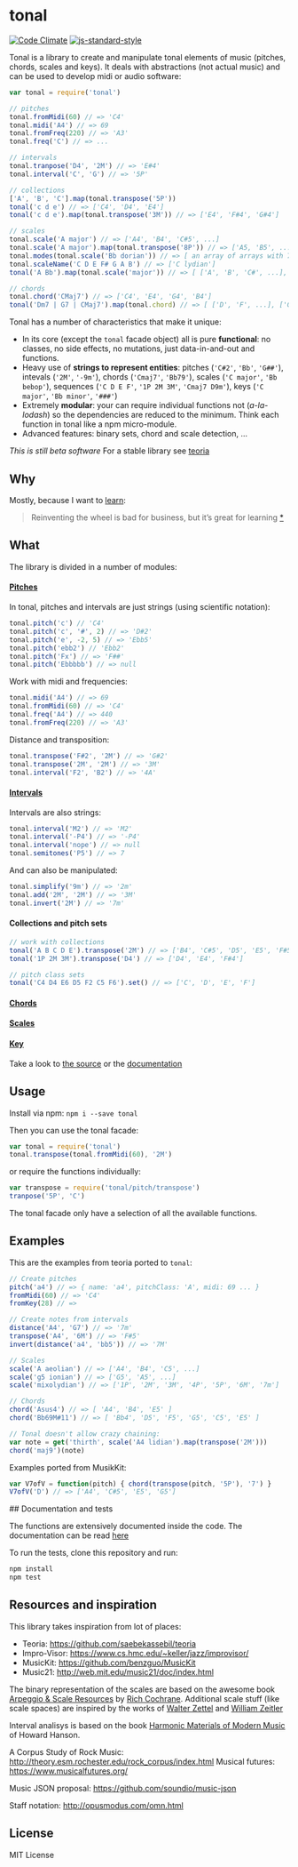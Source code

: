 # tonal

[![Code Climate](https://codeclimate.com/github/danigb/tonal/badges/gpa.svg)](https://codeclimate.com/github/danigb/tonal)
[![js-standard-style](https://img.shields.io/badge/code%20style-standard-brightgreen.svg?style=flat)](https://github.com/feross/standard)

Tonal is a library to create and manipulate tonal elements of music (pitches, chords, scales and keys). It deals with abstractions (not actual music) and can be used to develop midi or audio software:

```js
var tonal = require('tonal')

// pitches
tonal.fromMidi(60) // => 'C4'
tonal.midi('A4') // => 69
tonal.fromFreq(220) // => 'A3'
tonal.freq('C') // => ...

// intervals
tonal.tranpose('D4', '2M') // => 'E#4'
tonal.interval('C', 'G') // => '5P'

// collections
['A', 'B', 'C'].map(tonal.transpose('5P'))
tonal('c d e') // => ['C4', 'D4', 'E4']
tonal('c d e').map(tonal.transpose('3M')) // => ['E4', 'F#4', 'G#4']

// scales
tonal.scale('A major') // => ['A4', 'B4', 'C#5', ...]
tonal.scale('A major').map(tonal.transpose('8P')) // => ['A5, 'B5', ...]
tonal.modes(tonal.scale('Bb dorian')) // => [ an array of arrays with 7 scales notes ]
tonal.scaleName('C D E F# G A B') // => ['C lydian']
tonal('A Bb').map(tonal.scale('major')) // => [ ['A', 'B', 'C#', ...], ['Bb', 'C', 'D', ...]

// chords
tonal.chord('CMaj7') // => ['C4', 'E4', 'G4', 'B4']
tonal('Dm7 | G7 | CMaj7').map(tonal.chord) // => [ ['D', 'F', ...], ['G', ...], ['C', ...]]
```

Tonal has a number of characteristics that make it unique:

- In its core (except the `tonal` facade object) all is pure __functional__: no classes, no side effects, no mutations, just data-in-and-out and functions.
- Heavy use of __strings to represent entities__: pitches (`'C#2'`, `'Bb'`, `'G##'`), intevals (`'2M'`, `'-9m'`), chords (`'Cmaj7'`, `'Bb79'`), scales (`'C major'`, `'Bb bebop'`), sequences (`'C D E F'`, `'1P 2M 3M'`, `'Cmaj7 D9m'`), keys (`'C major'`, `'Bb minor'`, `'###'`)
- Extremely __modular__: your can require individual functions not (_a-la-lodash_) so the dependencies are reduced to the minimum. Think each function in tonal like a npm micro-module.
- Advanced features: binary sets, chord and scale detection, ...

_This is still beta software_ For a stable library see [teoria](https://github.com/saebekassebil/teoria)

## Why

Mostly, because I want to [learn](https://github.com/danigb/tonal/blob/master/RESOURCES.md):

> Reinventing the wheel is bad for business, but it’s great for learning
[*](http://philipwalton.com/articles/how-to-become-a-great-front-end-engineer)

## What

The library is divided in a number of modules:

#### [Pitches](https://github.com/danigb/tonal/blob/master/docs/pitch.md)

In tonal, pitches and intervals are just strings (using scientific notation):
```js
tonal.pitch('c') // 'C4'
tonal.pitch('c', '#', 2) // => 'D#2'
tonal.pitch('e', -2, 5) // => 'Ebb5'
tonal.pitch('ebb2') // 'Ebb2'
tonal.pitch('Fx') // => 'F##'
tonal.pitch('Ebbbbb') // => null
```

Work with midi and frequencies:
```js
tonal.midi('A4') // => 69
tonal.fromMidi(60) // => 'C4'
tonal.freq('A4') // => 440
tonal.fromFreq(220) // => 'A3'
```

Distance and transposition:
```js
tonal.transpose('F#2', '2M') // => 'G#2'
tonal.transpose('2M', '2M') // => '3M'
tonal.interval('F2', 'B2') // => '4A'
```

#### [Intervals](https://github.com/danigb/tonal/blob/master/docs/interval.md)

Intervals are also strings:

```js
tonal.interval('M2') // => 'M2'
tonal.interval('-P4') // => '-P4'
tonal.interval('nope') // => null
tonal.semitones('P5') // => 7
```

And can also be manipulated:
```js
tonal.simplify('9m') // => '2m'
tonal.add('2M', '2M') // => '3M'
tonal.invert('2M') // => '7m'
```

#### Collections and pitch sets

```js
// work with collections
tonal('A B C D E').transpose('2M') // => ['B4', 'C#5', 'D5', 'E5', 'F#5']
tonal('1P 2M 3M').transpose('D4') // => ['D4', 'E4', 'F#4']

// pitch class sets
tonal('C4 D4 E6 D5 F2 C5 F6').set() // => ['C', 'D', 'E', 'F']
```

#### [Chords](https://github.com/danigb/tonal/blob/master/docs/chord.md)

#### [Scales](https://github.com/danigb/tonal/blob/master/docs/scale.md)

#### [Key](https://github.com/danigb/tonal/blob/master/docs/key.md)

Take a look to [the source](https://github.com/danigb/tonal/blob/master/lib) or the [documentation](https://github.com/danigb/tonal/tree/master/docs)


## Usage

Install via npm: `npm i --save tonal`

Then you can use the tonal facade:

```js
var tonal = require('tonal')
tonal.transpose(tonal.fromMidi(60), '2M')
```

or require the functions individually:

```js
var transpose = require('tonal/pitch/transpose')
tranpose('5P', 'C')
```

The tonal facade only have a selection of all the available functions.

## Examples

This are the examples from teoria ported to `tonal`:

```js
// Create pitches
pitch('a4') // => { name: 'a4', pitchClass: 'A', midi: 69 ... }
fromMidi(60) // => 'C4'
fromKey(28) // =>

// Create notes from intervals
distance('A4', 'G7') // => '7m'
transpose('A4', '6M') // => 'F#5'
invert(distance('a4', 'bb5')) // => '7M'

// Scales
scale('A aeolian') // => ['A4', 'B4', 'C5', ...]
scale('g5 ionian') // => ['G5', 'A5', ...]
scale('mixolydian') // => ['1P', '2M', '3M', '4P', '5P', '6M', '7m']

// Chords
chord('Asus4') // => [ 'A4', 'B4', 'E5' ]
chord('Bb69M#11') // => [ 'Bb4', 'D5', 'F5', 'G5', 'C5', 'E5' ]

// Tonal doesn't allow crazy chaining:
var note = get('thirth', scale('A4 lidian').map(transpose('2M')))
chord('maj9')(note)
```

Examples ported from MusikKit:

```js
var V7ofV = function(pitch) { chord(transpose(pitch, '5P'), '7') }
V7ofV('D') // => ['A4', 'C#5', 'E5', 'G5']
```

## Documentation and tests

The functions are extensively documented inside the code. The documentation can be read [here](https://github.com/danigb/tonal/blob/master/docs)

To run the tests, clone this repository and run:

```bash
npm install
npm test
```

## Resources and inspiration

This library takes inspiration from lot of places:

- Teoria: https://github.com/saebekassebil/teoria
- Impro-Visor: https://www.cs.hmc.edu/~keller/jazz/improvisor/
- MusicKit: https://github.com/benzguo/MusicKit
- Music21: http://web.mit.edu/music21/doc/index.html

The binary representation of the scales are based on the awesome book [Arpeggio & Scale Resources](https://archive.org/details/ScaleAndArpeggioResourcesAGuitarEncyclopedia) by [Rich Cochrane](http://cochranemusic.com/). Additional scale stuff (like scale spaces) are inspired by the works of [Walter Zettel](http://www.muzuu.org/new_life/pics/simpleblog/scales/scalesadvice.html) and [William Zeitler](http://www.allthescales.org/)

Interval analisys is based on the book [Harmonic Materials of Modern Music](https://archive.org/details/harmonicmaterial00hans) of Howard Hanson.

A Corpus Study of Rock Music:  http://theory.esm.rochester.edu/rock_corpus/index.html
Musical futures: https://www.musicalfutures.org/

Music JSON proposal: https://github.com/soundio/music-json

Staff notation: http://opusmodus.com/omn.html

## License

MIT License
